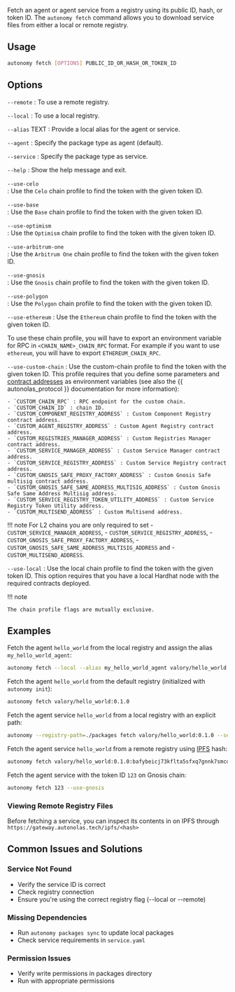 Fetch an agent or agent service from a registry using its public ID, hash, or token ID.
The `autonomy fetch` command allows you to download service files from either a local or remote registry.

## Usage
```bash
autonomy fetch [OPTIONS] PUBLIC_ID_OR_HASH_OR_TOKEN_ID
```

## Options

`--remote`
:   To use a remote registry.

`--local`
:   To use a local registry.

`--alias` TEXT
:   Provide a local alias for the agent or service.

`--agent`
:   Specify the package type as agent (default).

`--service`
:   Specify the package type as service.

`--help`
:   Show the help message and exit.

`--use-celo`                      
:   Use the `Celo` chain profile to find the token with the given token ID.

`--use-base`                      
:   Use the `Base` chain profile to find the token with the given token ID.

`--use-optimism`                
:   Use the `Optimism` chain profile to find the token with the given token ID.

`--use-arbitrum-one`              
:   Use the `Arbitrum One` chain profile to find the token with the given token ID.

`--use-gnosis`                    
:   Use the `Gnosis` chain profile to find the token with the given token ID.

`--use-polygon`                   
:   Use the `Polygon` chain profile to find the token with the given token ID.

`--use-ethereum`
:   Use the `Ethereum` chain profile to find the token with the given token ID.

To use these chain profile, you will have to export an environment variable for RPC in `<CHAIN_NAME>_CHAIN_RPC` format. For example if you want to use `ethereum`, you will have to export `ETHEREUM_CHAIN_RPC`.

`--use-custom-chain`
: Use the custom-chain profile to find the token with the given token ID. This profile requires that you define some parameters and [contract addresses](../on_chain_addresses.md) as environment variables (see also the {{ autonolas_protocol }} documentation for more information):

    - `CUSTOM_CHAIN_RPC` : RPC endpoint for the custom chain.
    - `CUSTOM_CHAIN_ID` : chain ID.
    - `CUSTOM_COMPONENT_REGISTRY_ADDRESS` : Custom Component Registry contract address.
    - `CUSTOM_AGENT_REGISTRY_ADDRESS` : Custom Agent Registry contract address.
    - `CUSTOM_REGISTRIES_MANAGER_ADDRESS` : Custom Registries Manager contract address.
    - `CUSTOM_SERVICE_MANAGER_ADDRESS` : Custom Service Manager contract address.
    - `CUSTOM_SERVICE_REGISTRY_ADDRESS` : Custom Service Registry contract address.
    - `CUSTOM_GNOSIS_SAFE_PROXY_FACTORY_ADDRESS` : Custom Gnosis Safe multisig contract address.
    - `CUSTOM_GNOSIS_SAFE_SAME_ADDRESS_MULTISIG_ADDRESS` : Custom Gnosis Safe Same Address Multisig address.
    - `CUSTOM_SERVICE_REGISTRY_TOKEN_UTILITY_ADDRESS` : Custom Service Registry Token Utility address.
    - `CUSTOM_MULTISEND_ADDRESS` : Custom Multisend address.

!!! note
    For L2 chains you are only required to set
    - `CUSTOM_SERVICE_MANAGER_ADDRESS`,
    - `CUSTOM_SERVICE_REGISTRY_ADDRESS`,
    - `CUSTOM_GNOSIS_SAFE_PROXY_FACTORY_ADDRESS`,
    - `CUSTOM_GNOSIS_SAFE_SAME_ADDRESS_MULTISIG_ADDRESS` and
    - `CUSTOM_MULTISEND_ADDRESS`.

`--use-local`
: Use the local chain profile to find the token with the given token ID. This option requires that you have a local Hardhat node with the required contracts deployed.

!!! note

    The chain profile flags are mutually exclusive.


## Examples
Fetch the agent `hello_world` from the local registry and assign the alias `my_hello_world_agent`:
```bash
autonomy fetch --local --alias my_hello_world_agent valory/hello_world:0.1.0
```

Fetch the agent `hello_world` from the default registry (initialized with `autonomy init`):
```bash
autonomy fetch valory/hello_world:0.1.0
```

Fetch the agent service `hello_world` from a local registry with an explicit path:
```bash
autonomy --registry-path=./packages fetch valory/hello_world:0.1.0 --service --local
```

Fetch the agent service `hello_world` from a remote registry using [IPFS](https://ipfs.io) hash:
```bash
autonomy fetch valory/hello_world:0.1.0:bafybeicj73kflta5sfxq7gnnk7smcdp2gwcfvfvm2plxc5ojhulwa3xnoq --service --remote
```

Fetch the agent service with the token ID `123` on Gnosis chain:
```bash
autonomy fetch 123 --use-gnosis
```

### Viewing Remote Registry Files

Before fetching a service, you can inspect its contents in on IPFS through `https://gateway.autonolas.tech/ipfs/<hash>`

## Common Issues and Solutions

### Service Not Found
- Verify the service ID is correct
- Check registry connection
- Ensure you're using the correct registry flag (--local or --remote)

### Missing Dependencies
- Run `autonomy packages sync` to update local packages
- Check service requirements in `service.yaml`

### Permission Issues
- Verify write permissions in packages directory
- Run with appropriate permissions